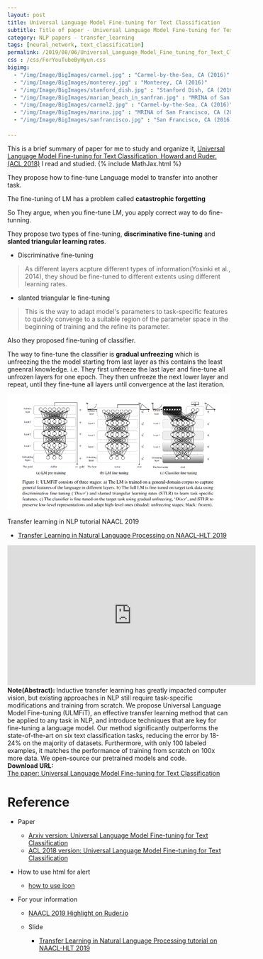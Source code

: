 ```yaml
---
layout: post
title: Universal Language Model Fine-tuning for Text Classification
subtitle: Title of paper - Universal Language Model Fine-tuning for Text Classification
category: NLP papers - transfer_learning
tags: [neural_network, text_classification]
permalink: /2019/08/06/Universal_Language_Model_Fine_tuning_for_Text_Classification/
css : /css/ForYouTubeByHyun.css
bigimg: 
  - "/img/Image/BigImages/carmel.jpg" : "Carmel-by-the-Sea, CA (2016)"
  - "/img/Image/BigImages/monterey.jpg" : "Monterey, CA (2016)"
  - "/img/Image/BigImages/stanford_dish.jpg" : "Stanford Dish, CA (2016)"
  - "/img/Image/BigImages/marian_beach_in_sanfran.jpg" : "MRINA of San Francisco, CA (2016)"
  - "/img/Image/BigImages/carmel2.jpg" : "Carmel-by-the-Sea, CA (2016)"
  - "/img/Image/BigImages/marina.jpg" : "MRINA of San Francisco, CA (2016)"
  - "/img/Image/BigImages/sanfrancisco.jpg" : "San Francisco, CA (2016)"
  
---
```


This is a brief summary of paper for me to study and organize it, [Universal Language Model Fine-tuning for Text Classification, Howard and Ruder.(ACL 2018)](https://arxiv.org/abs/1801.06146) I read and studied. 
{% include MathJax.html %}

They propose how to fine-tune Language model to transfer into another task. 

The fine-tuning of LM has a problem called **catastrophic forgetting**

So They argue, when you fine-tune LM, you apply correct way to do fine-tunning.

They propose two types of fine-tuning, **discriminative fine-tuning** and **slanted triangular learning rates**.

- Discriminative fine-tuning 

> As different layers acpture different types of information(Yosinki et al., 2014), they shoud be fine-tuned to different extents using different learning rates.

- slanted triangular le fine-tuning 

> This is the way to adapt model's parameters to task-specific features to quickly converge to a suitable region of the parameter space in the beginning of training and the refine its parameter.

Also they proposed fine-tuning of classifier. 

The way to fine-tune the classifier is  **gradual unfreezing** which is unfreezing the the model starting from last layer as this contains the least gneenral knowledge. i.e. They first unfreeze the last layer and fine-tune all unfrozen layers for one epoch. They then unfreeze the next lower layer and repeat, until they fine-tune all layers until convergence at the last iteration.

![Howard and Ruder(ACL 2018)](/img/Image/NaturalLanguageProcessing/NLPLabs/Paper_Investigation/Text_Classification/2019-08-06-Universal_Language_Model_Fine_tuning_for_Text_Classification/ULMFiT.png)

<div id="tutorial-section">

  <div id="tutorial-title">Transfer learning in NLP tutorial NAACL 2019</div>

  <ul class="nav nav-pills">
    <li class="active"><a data-toggle="tab" href="#refrigerator">Transfer Learning in Natural Language Processing on NAACL-HLT 2019</a></li>
  </ul>

  <div class="tab-content">
    <div id="refrigerator" class="tab-pane fade in active">
      <iframe width="560" height="315" src="https://docs.google.com/presentation/d/1fIhGikFPnb7G5kr58OvYC3GN4io7MznnM0aAgadvJfc/edit#slide=id.g5888218f39_177_4" frameborder="0" allowfullscreen></iframe>
    </div>
  </div>
 
</div>

<div class="alert alert-info" role="alert"><i class="fa fa-info-circle"></i> <b>Note(Abstract): </b>
Inductive transfer learning has greatly impacted computer vision, but existing approaches in NLP still require task-specific modifications and training from scratch. We propose Universal Language Model Fine-tuning (ULMFiT), an effective transfer learning method that can be applied to any task in NLP, and introduce techniques that are key for fine-tuning a language model. Our method significantly outperforms the state-of-the-art on six text classification tasks, reducing the error by 18-24% on the majority of datasets. Furthermore, with only 100 labeled examples, it matches the performance of training from scratch on 100x more data. We open-source our pretrained models and code.
</div>
    
<div class="alert alert-success" role="alert"><i class="fa fa-paperclip fa-lg"></i> <b>Download URL: </b><br>
  <a href="https://arxiv.org/abs/1801.06146">The paper: Universal Language Model Fine-tuning for Text Classification</a>
</div>

# Reference 

- Paper 
  - [Arxiv version: Universal Language Model Fine-tuning for Text Classification](https://arxiv.org/abs/1801.06146)
  - [ACL 2018 version: Universal Language Model Fine-tuning for Text Classification](https://aclweb.org/anthology/P18-1031)
  
- How to use html for alert
  - [how to use icon](http://idratherbewriting.com/documentation-theme-jekyll/mydoc_icons.html)
    
- For your information
  - [NAACL 2019 Highlight on Ruder.io](http://ruder.io/naacl2019/)
  
  - Slide 
    - [Transfer Learning in Natural Language Processing tutorial on NAACL-HLT 2019](https://docs.google.com/presentation/d/1fIhGikFPnb7G5kr58OvYC3GN4io7MznnM0aAgadvJfc/edit#slide=id.g5888218f39_177_4)
































